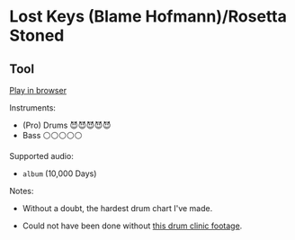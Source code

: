 # Lost Keys \(Blame Hofmann\)/Rosetta Stoned

## Tool


[Play in browser](http://pages.cs.wisc.edu/~tolly/customs/?title=lost-keys-blame-hoffman-rosetta-stoned&artist=tool)

Instruments:

  * (Pro) Drums 😈😈😈😈😈
  * Bass ⚪️⚪️⚪️⚪️⚪️

Supported audio:

  * `album` (10,000 Days)

Notes:

  * Without a doubt, the hardest drum chart I've made.

  * Could not have been done without [this drum clinic footage](https://www.youtube.com/watch?v=Dh3z__10bhg).

